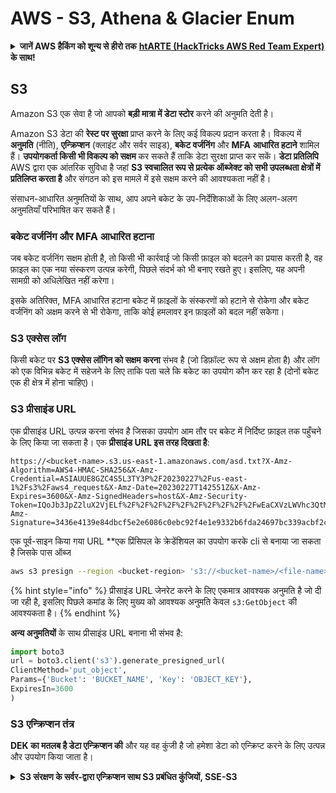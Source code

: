 # AWS - S3, Athena & Glacier Enum

<details>

<summary><strong>जानें AWS हैकिंग को शून्य से हीरो तक</strong> <a href="https://training.hacktricks.xyz/courses/arte"><strong>htARTE (HackTricks AWS Red Team Expert)</strong></a> <strong>के साथ!</strong></summary>

HackTricks का समर्थन करने के अन्य तरीके:

* अगर आप अपनी **कंपनी का विज्ञापन HackTricks में देखना चाहते हैं** या **HackTricks को PDF में डाउनलोड करना चाहते हैं** तो [**सब्सक्रिप्शन प्लान्स देखें**](https://github.com/sponsors/carlospolop)!
* [**आधिकारिक PEASS & HackTricks स्वैग**](https://peass.creator-spring.com) प्राप्त करें
* हमारे विशेष [**NFTs**](https://opensea.io/collection/the-peass-family) कलेक्शन [**The PEASS Family**](https://opensea.io/collection/the-peass-family) खोजें
* **शामिल हों** 💬 [**डिस्कॉर्ड समूह**](https://discord.gg/hRep4RUj7f) या [**टेलीग्राम समूह**](https://t.me/peass) या हमें **ट्विटर** 🐦 [**@hacktricks\_live**](https://twitter.com/hacktricks\_live)\*\* पर **फॉलो** करें।
* **हैकिंग ट्रिक्स साझा करें द्वारा PRs सबमिट करके** [**HackTricks**](https://github.com/carlospolop/hacktricks) और [**HackTricks Cloud**](https://github.com/carlospolop/hacktricks-cloud) github repos.

</details>

## S3

Amazon S3 एक सेवा है जो आपको **बड़ी मात्रा में डेटा स्टोर** करने की अनुमति देती है।

Amazon S3 डेटा की **रेस्ट पर सुरक्षा** प्राप्त करने के लिए कई विकल्प प्रदान करता है। विकल्प में **अनुमति** (नीति), **एन्क्रिप्शन** (क्लाइंट और सर्वर साइड), **बकेट वर्जनिंग** और **MFA** **आधारित हटाने** शामिल हैं। **उपयोगकर्ता किसी भी विकल्प को सक्षम** कर सकते हैं ताकि डेटा सुरक्षा प्राप्त कर सकें। **डेटा प्रतिलिपि** AWS द्वारा एक आंतरिक सुविधा है जहां **S3 स्वचालित रूप से प्रत्येक ऑब्जेक्ट को सभी उपलब्धता क्षेत्रों में प्रतिलिप्त करता है** और संगठन को इस मामले में इसे सक्षम करने की आवश्यकता नहीं है।

संसाधन-आधारित अनुमतियों के साथ, आप अपने बकेट के उप-निर्देशिकाओं के लिए अलग-अलग अनुमतियाँ परिभाषित कर सकते हैं।

### बकेट वर्जनिंग और MFA आधारित हटाना

जब बकेट वर्जनिंग सक्षम होती है, तो किसी भी कार्रवाई जो किसी फ़ाइल को बदलने का प्रयास करती है, वह फ़ाइल का एक नया संस्करण उत्पन्न करेगी, पिछले संदर्भ को भी बनाए रखते हुए। इसलिए, यह अपनी सामग्री को अधिलेखित नहीं करेगा।

इसके अतिरिक्त, MFA आधारित हटाना बकेट में फ़ाइलों के संस्करणों को हटाने से रोकेगा और बकेट वर्जनिंग को अक्षम करने से भी रोकेगा, ताकि कोई हमलावर इन फ़ाइलों को बदल नहीं सकेगा।

### S3 एक्सेस लॉग

किसी बकेट पर **S3 एक्सेस लॉगिन को सक्षम करना** संभव है (जो डिफ़ॉल्ट रूप से अक्षम होता है) और लॉग को एक विभिन्न बकेट में सहेजने के लिए ताकि पता चले कि बकेट का उपयोग कौन कर रहा है (दोनों बकेट एक ही क्षेत्र में होना चाहिए)।

### S3 प्रीसाइंड URL

एक प्रीसाइंड URL उत्पन्न करना संभव है जिसका उपयोग आम तौर पर बकेट में निर्दिष्ट फ़ाइल तक पहुँचने के लिए किया जा सकता है। एक **प्रीसाइंड URL इस तरह दिखता है**:

```
https://<bucket-name>.s3.us-east-1.amazonaws.com/asd.txt?X-Amz-Algorithm=AWS4-HMAC-SHA256&X-Amz-Credential=ASIAUUE8GZC4S5L3TY3P%2F20230227%2Fus-east-1%2Fs3%2Faws4_request&X-Amz-Date=20230227T142551Z&X-Amz-Expires=3600&X-Amz-SignedHeaders=host&X-Amz-Security-Token=IQoJb3JpZ2luX2VjELf%2F%2F%2F%2F%2F%2F%2F%2F%2F%2FwEaCXVzLWVhc3QtMSJHMEUCIBhQpdETJO3HKKDk2hjNIrPWwBE8gZaQccZFV3kCpPCWAiEAid3ueDtFFU%2FOQfUpvxYTGO%2BHoS4SWDMUrQAE0pIaB40qggMIYBAAGgwzMTgxNDIxMzg1NTMiDJLI5t7gr2EGxG1Y5CrfAioW0foHIQ074y4gvk0c%2B%2Fmqc7cNWb1njQslQkeePHkseJ3owzc%2FCwkgE0EuZTd4mw0aJciA2XIbJRCLPWTb%2FCBKPnIMJ5aBzIiA2ltsiUNQTTUxYmEgXZoJ6rFYgcodnmWW0Et4Xw59UlHnCDB2bLImxPprriyCzDDCD6nLyp3J8pFF1S8h3ZTJE7XguA8joMs4%2B2B1%2FeOZfuxXKyXPYSKQOOSbQiHUQc%2BFnOfwxleRL16prWk1t7TamvHR%2Bt3UgMn5QWzB3p8FgWwpJ6GjHLkYMJZ379tkimL1tJ7o%2BIod%2FMYrS7LDCifP9d%2FuYOhKWGhaakPuJKJh9fl%2B0vGl7kmApXigROxEWon6ms75laXebltsWwKcKuYca%2BUWu4jVJx%2BWUfI4ofoaGiCSaKALTqwu4QNBRT%2BMoK6h%2BQa7gN7JFGg322lkxRY53x27WMbUE4unn5EmI54T4dWt1%2Bg8ljDS%2BvKfBjqmAWRwuqyfwXa5YC3xxttOr3YVvR6%2BaXpzWtvNJQNnb6v0uI3%2BTtTexZkJpLQYqFcgZLQSxsXWSnf988qvASCIUhAzp2UnS1uqy7QjtD5T73zksYN2aesll7rvB80qIuujG6NOdHnRJ2M5%2FKXXNo1Yd15MtzPuSjRoSB9RSMon5jFu31OrQnA9eCUoawxbB0nHqwK8a43CKBZHhA8RoUAJW%2B48EuFsp3U%3D&X-Amz-Signature=3436e4139e84dbcf5e2e6086c0ebc92f4e1e9332b6fda24697bc339acbf2cdfa
```

एक पूर्व-साइन किया गया URL \*\*एक प्रिंसिपल के क्रेडेंशियल का उपयोग करके cli से बनाया जा सकता है जिसके पास ऑब्ज

```bash
aws s3 presign --region <bucket-region> 's3://<bucket-name>/<file-name>'
```

{% hint style="info" %}
प्रीसाइंड URL जेनरेट करने के लिए एकमात्र आवश्यक अनुमति है जो दी जा रही है, इसलिए पिछले कमांड के लिए मुख्य को आवश्यक अनुमति केवल `s3:GetObject` की आवश्यकता है।
{% endhint %}

**अन्य अनुमतियों** के साथ प्रीसाइंड URL बनाना भी संभव है:

```python
import boto3
url = boto3.client('s3').generate_presigned_url(
ClientMethod='put_object',
Params={'Bucket': 'BUCKET_NAME', 'Key': 'OBJECT_KEY'},
ExpiresIn=3600
)
```

### S3 एन्क्रिप्शन तंत्र

**DEK का मतलब है डेटा एन्क्रिप्शन की** और यह वह कुंजी है जो हमेशा डेटा को एन्क्रिप्ट करने के लिए उत्पन्न और उपयोग किया जाता है।

<details>

<summary><strong>S3 संरक्षण के सर्वर-द्वारा एन्क्रिप्शन साथ S3 प्रबंधित कुंजियों, SSE-S3</strong></summary>

इस विकल्प को कम समाकृति की आवश्यकता होती है और उपयोग किए जाने वाले सभी एन्क्रिप्शन कुंजियों का प्रबंधन AWS द्वारा किया जाता है। आपको करना यह है कि **अपने डेटा को अपलोड करें और S3 सभी अन्य पहलुओं का संभालन करेगा**। S3 खाते में प्रत्येक बकेट को एक बकेट कुंजी का निर्धारण किया जाता है।

* एन्क्रिप्शन:
* ऑब्ज

```bash
# Get buckets ACLs
aws s3api get-bucket-acl --bucket <bucket-name>
aws s3api get-object-acl --bucket <bucket-name> --key flag

# Get policy
aws s3api get-bucket-policy --bucket <bucket-name>
aws s3api get-bucket-policy-status --bucket <bucket-name> #if it's public

# list S3 buckets associated with a profile
aws s3 ls
aws s3api list-buckets

# list content of bucket (no creds)
aws s3 ls s3://bucket-name --no-sign-request
aws s3 ls s3://bucket-name --recursive

# list content of bucket (with creds)
aws s3 ls s3://bucket-name
aws s3api list-objects-v2 --bucket <bucket-name>
aws s3api list-objects --bucket <bucket-name>
aws s3api list-object-versions --bucket <bucket-name>

# copy local folder to S3
aws s3 cp MyFolder s3://bucket-name --recursive

# delete
aws s3 rb s3://bucket-name –-force

# download a whole S3 bucket
aws s3 sync s3://<bucket>/ .

# move S3 bucket to different location
aws s3 sync s3://oldbucket s3://newbucket --source-region us-west-1

# list the sizes of an S3 bucket and its contents
aws s3api list-objects --bucket BUCKETNAME --output json --query "[sum(Contents[].Size), length(Contents[])]"

# Update Bucket policy
aws s3api put-bucket-policy --policy file:///root/policy.json --bucket <bucket-name>
##JSON policy example
{
"Id": "Policy1568185116930",
"Version": "2012-10-17",
"Statement": [
{
"Sid": "Stmt1568184932403",
"Action": [
"s3:ListBucket"
],
"Effect": "Allow",
"Resource": "arn:aws:s3:::welcome",
"Principal": "*"
},
{
"Sid": "Stmt1568185007451",
"Action": [
"s3:GetObject"
],
"Effect": "Allow",
"Resource": "arn:aws:s3:::welcome/*",
"Principal": "*"
}
]
}

# Update bucket ACL
aws s3api get-bucket-acl --bucket <bucket-name> # Way 1 to get the ACL
aws s3api put-bucket-acl --bucket <bucket-name> --access-control-policy file://acl.json

aws s3api get-object-acl --bucket <bucket-name> --key flag #Way 2 to get the ACL
aws s3api put-object-acl --bucket <bucket-name> --key flag --access-control-policy file://objacl.json

##JSON ACL example
## Make sure to modify the Owner’s displayName and ID according to the Object ACL you retrieved.
{
"Owner": {
"DisplayName": "<DisplayName>",
"ID": "<ID>"
},
"Grants": [
{
"Grantee": {
"Type": "Group",
"URI": "http://acs.amazonaws.com/groups/global/AuthenticatedUsers"
},
"Permission": "FULL_CONTROL"
}
]
}
## An ACL should give you the permission WRITE_ACP to be able to put a new ACL
```

#### दोहरी-स्टैक <a href="#dual-stack-endpoints-description" id="dual-stack-endpoints-description"></a>

एक वर्चुअल होस्टेड-स्टाइल या पथ-स्टाइल एंडपॉइंट नाम का उपयोग करके आप एक एस 3 बकेट तक दोहरी-स्टैक एंडपॉइंट के माध्यम से पहुंच सकते हैं। ये आईपीवी6 के माध्यम से एस 3 तक पहुंचने के लिए उपयोगी हैं।

दोहरी-स्टैक एंडपॉइंट्स निम्नलिखित सिंटैक्स का उपयोग करते हैं:

* `bucketname.s3.dualstack.aws-region.amazonaws.com`
* `s3.dualstack.aws-region.amazonaws.com/bucketname`

#### विशेषाधिकार

निम्नलिखित पृष्ठ पर आप चेक कर सकते हैं कि **विशेषाधिकार बढ़ाने के लिए एस 3 अनुमतियों का दुरुपयोग कैसे किया जा सकता है**:

#### अअधिकृत पहुंच

#### S3 पोस्ट एक्सप्लोइटेशन

#### स्थिरता

### अन्य S3 दुरुपयोग

#### S3 HTTP कैश पॉइज़निंग समस्या <a href="#heading-s3-http-desync-cache-poisoning-issue" id="heading-s3-http-desync-cache-poisoning-issue"></a>

[**इस शोध के अनुसार**](https://rafa.hashnode.dev/exploiting-http-parsers-inconsistencies#heading-s3-http-desync-cache-poisoning-issue) एक विभिन्न बकेट के प्रतिक्रिया को एक अन्य बकेट का हिस्सा मानकर कैश करना संभव था। इसका दुरुपयोग किया जा सकता था उदाहरण के लिए जावास्क्रिप्ट फ़ाइल प्रतिक्रियाएँ बदलने और S3 का उपयोग करके स्थिर कोड स्टोर करने के लिए विभिन्न पृष्ठों को कंप्रमाइज़ करने के लिए।

### अमेज़न एथेना

अमेज़न एथेना एक इंटरैक्टिव क्वेरी सेवा है जो स्टैंडर्ड SQL का उपयोग करके अमेज़न सिम्पल स्टोरेज सेवा (एमेज़न **एस 3**) में सीधे **डेटा का विश्लेषण** करना आसान बनाती है।

आपको मॉनिटर किए जाने वाले एस 3 बकेट में दिखने वाले सामग्री के प्रारूप के साथ एक संबंधित डीबी तालिका तैयार करने की आवश्यकता है। और फिर, अमेज़न एथेना लॉग्स से डीबी को पॉप्युलेट करने में सक्षम होगा, ताकि आप क्वेरी कर सकें।

अमेज़न एथेना **पहले से एन्क्रिप्ट किए गए एस 3 डेटा क्वेरी करने की क्षमता** का समर्थन करता है और यदि इसे इस प्रकार कॉन्फ़िगर किया गया है, **एथेना उत्तरों को भी एन्क्रिप्ट कर सकता है जो फिर से एस 3 में स्टोर किए जा सकते हैं**।

**इन परिणामों के एन्क्रिप्शन को नीचे लागू किए गए एस 3 डेटा के अंतर्निहित एन्क्रिप्शन से अलग है**, यानी यदि एस 3 डेटा एन्क्रिप्ट नहीं है, तो क्वेरी किए गए परिणामों को एन्क्रिप्ट किया जा सकता है। कुछ बातों का ध्यान रखना महत्वपूर्ण है कि अमेज़न एथेना केवल उन डेटा का समर्थन करता है जिन्हें \*\*एस 3 एन्क्रिप्शन विध

```bash
# Get catalogs
aws athena list-data-catalogs

# Get databases inside catalog
aws athena list-databases --catalog-name <catalog-name>
aws athena list-table-metadata --catalog-name <catalog-name> --database-name <db-name>

# Get query executions, queries and results
aws athena list-query-executions
aws athena get-query-execution --query-execution-id <id> # Get query and meta of results
aws athena get-query-results --query-execution-id <id> # This will rerun the query and get the results

# Get workgroups & Prepared statements
aws athena list-work-groups
aws athena list-prepared-statements --work-group <wg-name>
aws athena get-prepared-statement --statement-name <name> --work-group <wg-name>

# Run query
aws athena start-query-execution --query-string <query>
```

### संदर्भ

* [https://cloudsecdocs.com/aws/defensive/tooling/cli/#s3](https://cloudsecdocs.com/aws/defensive/tooling/cli/#s3)
* [https://docs.aws.amazon.com/AmazonS3/latest/userguide/dual-stack-endpoints.html](https://docs.aws.amazon.com/AmazonS3/latest/userguide/dual-stack-endpoints.html)

</details>
